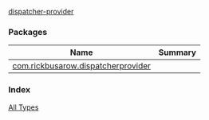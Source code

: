 [dispatcher-provider](./index.md)

### Packages

| Name | Summary |
|---|---|
| [com.rickbusarow.dispatcherprovider](com.rickbusarow.dispatcherprovider/index.md) |  |

### Index

[All Types](alltypes/index.md)